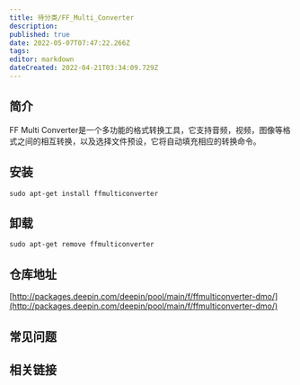 ```yaml
---
title: 待分类/FF_Multi_Converter
description: 
published: true
date: 2022-05-07T07:47:22.266Z
tags: 
editor: markdown
dateCreated: 2022-04-21T03:34:09.729Z
---
```


## 简介

FF Multi Converter是一个多功能的格式转换工具，它支持音频，视频，图像等格式之间的相互转换，以及选择文件预设，它将自动填充相应的转换命令。

## 安装

`sudo apt-get install ffmulticonverter`

## 卸载

`sudo apt-get remove ffmulticonverter`

## 仓库地址

[http://packages.deepin.com/deepin/pool/main/f/ffmulticonverter-dmo/](http://packages.deepin.com/deepin/pool/main/f/ffmulticonverter-dmo/)

## 常见问题

## 相关链接
